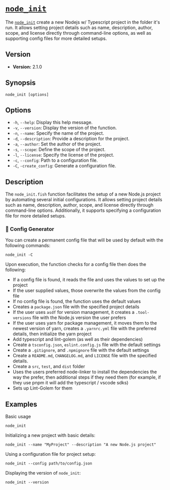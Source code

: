 # [`node_init`](../functions/node_init.fish)

The [`node_init`](../functions/node_init.fish) create a new Nodejs w/ Typescript project in the folder it's run. It allows setting project details such as name, description, author, scope, and license directly through command-line options, as well as supporting config files for more detailed setups.

## Version

- **Version:** 2.1.0

## Synopsis

```fish
node_init [options]
```

## Options

- `-h`, `--help`: Display this help message.
- `-v`, `--version`: Display the version of the function.
- `-n`, `--name`: Specify the name of the project.
- `-d`, `--description`: Provide a description for the project.
- `-a`, `--author`: Set the author of the project.
- `-s`, `--scope`: Define the scope of the project.
- `-l`, `--license`: Specify the license of the project.
- `-c`, `--config`: Path to a configuration file.
- `-C`, `-create_config`: Generate a configuration file.

## Description

The `node_init.fish` function facilitates the setup of a new Node.js project by automating several initial configurations. It allows setting project details such as name, description, author, scope, and license directly through command-line options. Additionally, it supports specifying a configuration file for more detailed setups.

### 📝 Config Generator

You can create a permanent config file that will be used by default with the following commands:

  ```fish
node_init -C
```

Upon execution, the function checks for a config file then does the following:

- If a config file is found, it reads the file and uses the values to set up the project
- If the user supplied values, those overwrite the values from the config file
- If no config file is found, the function uses the default values
- Creates a `package.json` file with the specified project details
- If the user uses `asdf` for version management, it creates a `.tool-versions` file with the Node.js version the user prefers
- If the user uses yarn for package management, it moves them to the newest version of yarn, creates a `.yarnrc.yml` file with the preferred details, then initialize the yarn project
- Add typescript and lint-golem (as well as their dependencies)
- Create a `tsconfig.json`, `eslint.config.js` file with the default settings
- Create a `.gitignore`, and `.npmignore` file with the default settings
- Create a `README.md`, `CHANGELOG.md`, and `LICENSE` file with the specified details.
- Create a `src`, `test`, and `dist` folder
- Uses the users preferred node-linker to install the dependencies the way the prefer, then additional steps if they need them (for example, if they use pnpm it will add the typescript / vscode sdks)
- Sets up Lint-Golem for them

## Examples

Basic usage

```fish
node_init
```

Initializing a new project with basic details:

```fish
node_init --name "MyProject" --description "A new Node.js project"
```

Using a configuration file for project setup:

```fish
node_init --config path/to/config.json
```

Displaying the version of `node_init`:

```fish
node_init --version
```
